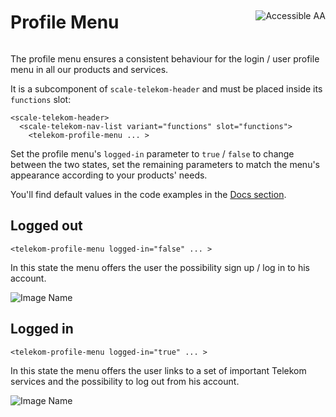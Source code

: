 <div style="display: inline-flex; align-items: center; justify-content: space-between; width: 100%;">
    <h1>Profile Menu</h1>
    <img src="assets/aa.png" alt="Accessible AA" />
</div>

The profile menu ensures a consistent behaviour for the login / user profile menu in all our products and services.

It is a subcomponent of `scale-telekom-header` and must be placed inside its `functions` slot:

```
<scale-telekom-header>
  <scale-telekom-nav-list variant="functions" slot="functions">
    <telekom-profile-menu ... >
```

Set the profile menu's `logged-in` parameter to `true` / `false` to change between the two states, set the remaining parameters to match the menu's appearance according to your products' needs.

You'll find default values in the code examples in the [Docs section](?path=/docs/components-telekom-profile-menu--logged-out).

## Logged out

```
<telekom-profile-menu logged-in="false" ... >
```

In this state the menu offers the user the possibility sign up / log in to his account.

![Image Name](assets/3_components/profile-menu/profile-menu-logged-out.png)

## Logged in

```
<telekom-profile-menu logged-in="true" ... >
```

In this state the menu offers the user links to a set of important Telekom services and the possibility to log out from his account.

![Image Name](assets/3_components/profile-menu/profile-menu-logged-in.png)
